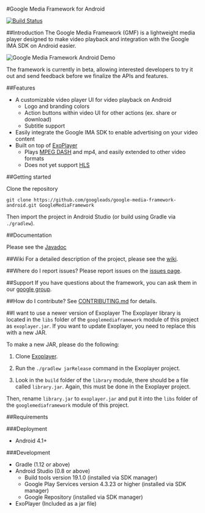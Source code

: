 #Google Media Framework for Android

[![Build Status](https://travis-ci.org/googleads/google-media-framework-android.svg?branch=master)](https://travis-ci.org/googleads/google-media-framework-android)

##Introduction
The Google Media Framework (GMF) is a lightweight media player designed to make video playback and integration with the Google IMA SDK on Android easier.

![Google Media Framework Android Demo](http://googleads.github.io/google-media-framework-android/gmf_android_portrait.png)

The framework is currently in beta, allowing interested developers to try it out and send feedback before we finalize the APIs and features.

##Features
- A customizable video player UI for video playback on Android
    - Logo and branding colors
    - Action buttons within video UI for other actions (ex. share or download)
    - Subtitle support
- Easily integrate the Google IMA SDK to enable advertising on your video content
- Built on top of [ExoPlayer](https://github.com/google/ExoPlayer)
    - Plays [MPEG DASH](http://en.wikipedia.org/wiki/Dynamic_Adaptive_Streaming_over_HTTP) and mp4, and easily extended to other video formats
    - Does not yet support [HLS](http://en.wikipedia.org/wiki/HTTP_Live_Streaming)

##Getting started

Clone the repository

```
git clone https://github.com/googleads/google-media-framework-android.git GoogleMediaFramework
```

Then import the project in Android Studio (or build using Gradle via `./gradlew`).

##Documentation

Please see the [Javadoc](http://googleads.github.io/google-media-framework-android/docs/)

##Wiki
For a detailed description of the project, please see the [wiki](https://github.com/googleads/google-media-framework-android/wiki).

##Where do I report issues?
Please report issues on the [issues page](../../issues).

##Support
If you have questions about the framework, you can ask them in our [google group](http://groups.google.com/d/forum/google-media-framework).

##How do I contribute?
See [CONTRIBUTING.md](./CONTRIBUTING.md) for details.

##I want to use a newer version of Exoplayer
The Exoplayer library is located in the `libs` folder of the `googlemediaframework` module of this project as `exoplayer.jar`. If you want to update Exoplayer, you need to replace this with a new JAR.

To make a new JAR, please do the following:

1) Clone [Exoplayer](https://github.com/google/ExoPlayer).

2) Run the `./gradlew jarRelease` command in the Exoplayer project.

3) Look in the `build` folder of the `library` module, there should be a file called `library.jar`. Again, this must be done in the Exoplayer project.

Then, rename `library.jar` to `exoplayer.jar` and put it into the `libs` folder of the `googlemediaframework` module of this project.

##Requirements

###Deployment
  - Android 4.1+

###Development
  - Gradle (1.12 or above)
  - Android Studio (0.8 or above)
    - Build tools version 19.1.0 (installed via SDK manager)
    - Google Play Services version 4.3.23 or higher (installed via SDK manager)
    - Google Repository (installed via SDK manager)
  - ExoPlayer (Included as a jar file)


